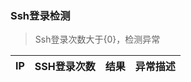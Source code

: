 ### <a name="sshcheck">Ssh登录检测</a>

> Ssh登录次数大于{0}，检测异常

IP | SSH登录次数 | 结果 | 异常描述
-----|---------|-----|-----
